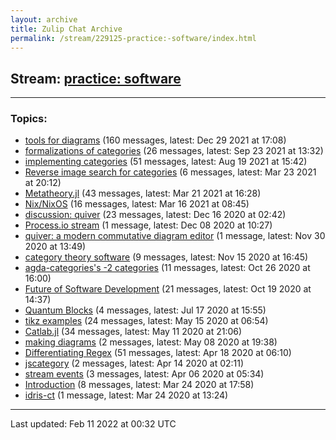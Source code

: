 ```yaml
---
layout: archive
title: Zulip Chat Archive
permalink: /stream/229125-practice:-software/index.html
---
```


## Stream: [practice: software](https://mattecapu.github.io/ct-zulip-archive/stream/229125-practice:-software/index.html)
---

### Topics:

* [tools for diagrams](topic/tools.20for.20diagrams.html) (160 messages, latest: Dec 29 2021 at 17:08)
* [formalizations of categories](topic/formalizations.20of.20categories.html) (26 messages, latest: Sep 23 2021 at 13:32)
* [implementing categories](topic/implementing.20categories.html) (51 messages, latest: Aug 19 2021 at 15:42)
* [Reverse image search for categories](topic/Reverse.20image.20search.20for.20categories.html) (6 messages, latest: Mar 23 2021 at 20:12)
* [Metatheory.jl](topic/Metatheory.2Ejl.html) (43 messages, latest: Mar 21 2021 at 16:28)
* [Nix/NixOS](topic/Nix.2FNixOS.html) (16 messages, latest: Mar 16 2021 at 08:45)
* [discussion: quiver](topic/discussion.3A.20quiver.html) (23 messages, latest: Dec 16 2020 at 02:42)
* [Process.io stream](topic/Process.2Eio.20stream.html) (1 message, latest: Dec 08 2020 at 10:27)
* [quiver: a modern commutative diagram editor](topic/quiver.3A.20a.20modern.20commutative.20diagram.20editor.html) (1 message, latest: Nov 30 2020 at 13:49)
* [category theory software](topic/category.20theory.20software.html) (9 messages, latest: Nov 15 2020 at 16:45)
* [agda-categories's -2 categories](topic/agda-categories's.20-2.20categories.html) (11 messages, latest: Oct 26 2020 at 16:00)
* [Future of Software Development](topic/Future.20of.20Software.20Development.html) (21 messages, latest: Oct 19 2020 at 14:37)
* [Quantum Blocks](topic/Quantum.20Blocks.html) (4 messages, latest: Jul 17 2020 at 15:55)
* [tikz examples](topic/tikz.20examples.html) (24 messages, latest: May 15 2020 at 06:54)
* [Catlab.jl](topic/Catlab.2Ejl.html) (34 messages, latest: May 11 2020 at 21:06)
* [making diagrams](topic/making.20diagrams.html) (2 messages, latest: May 08 2020 at 19:38)
* [Differentiating Regex](topic/Differentiating.20Regex.html) (51 messages, latest: Apr 18 2020 at 06:10)
* [jscategory](topic/jscategory.html) (2 messages, latest: Apr 14 2020 at 02:11)
* [stream events](topic/stream.20events.html) (3 messages, latest: Apr 06 2020 at 05:34)
* [Introduction](topic/Introduction.html) (8 messages, latest: Mar 24 2020 at 17:58)
* [idris-ct](topic/idris-ct.html) (1 message, latest: Mar 24 2020 at 13:24)

<hr><p>Last updated: Feb 11 2022 at 00:32 UTC</p>